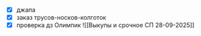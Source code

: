 - [x] джапа
- [x] заказ трусов-носков-колготок
- [x] проверка дз Олимпик
![[Выкупы и срочное СП 28-09-2025]]